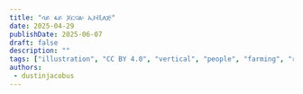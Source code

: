 ```yaml
---
title: "ሳይ ፋይ ጆርናል፡ ኢኮቪለጅ"
date: 2025-04-29
publishDate: 2025-06-07
draft: false
description: ""
tags: ["illustration", "CC BY 4.0", "vertical", "people", "farming", "robots"]
authors:
 - dustinjacobus
---
```



